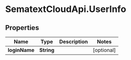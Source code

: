 # SematextCloudApi.UserInfo

## Properties
Name | Type | Description | Notes
------------ | ------------- | ------------- | -------------
**loginName** | **String** |  | [optional] 


